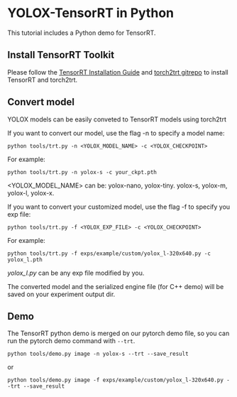 # YOLOX-TensorRT in Python

This tutorial includes a Python demo for TensorRT.

## Install TensorRT Toolkit

Please follow the [TensorRT Installation Guide](https://docs.nvidia.com/deeplearning/tensorrt/install-guide/index.html) and [torch2trt gitrepo](https://github.com/NVIDIA-AI-IOT/torch2trt) to install TensorRT and torch2trt.

## Convert model

YOLOX models can be easily conveted to TensorRT models using torch2trt

   If you want to convert our model, use the flag -n to specify a model name:
   ```shell
   python tools/trt.py -n <YOLOX_MODEL_NAME> -c <YOLOX_CHECKPOINT>
   ```
   For example:
   ```shell
   python tools/trt.py -n yolox-s -c your_ckpt.pth
   ```
   <YOLOX_MODEL_NAME> can be: yolox-nano, yolox-tiny. yolox-s, yolox-m, yolox-l, yolox-x.

   If you want to convert your customized model, use the flag -f to specify you exp file:
   ```shell
   python tools/trt.py -f <YOLOX_EXP_FILE> -c <YOLOX_CHECKPOINT>
   ```
   For example:
   ```shell
   python tools/trt.py -f exps/example/custom/yolox_l-320x640.py -c yolox_l.pth
   ```
   *yolox_l.py* can be any exp file modified by you.

The converted model and the serialized engine file (for C++ demo) will be saved on your experiment output dir.  

## Demo

The TensorRT python demo is merged on our pytorch demo file, so you can run the pytorch demo command with ```--trt```.

```shell
python tools/demo.py image -n yolox-s --trt --save_result
```
or
```shell
python tools/demo.py image -f exps/example/custom/yolox_l-320x640.py --trt --save_result
```

